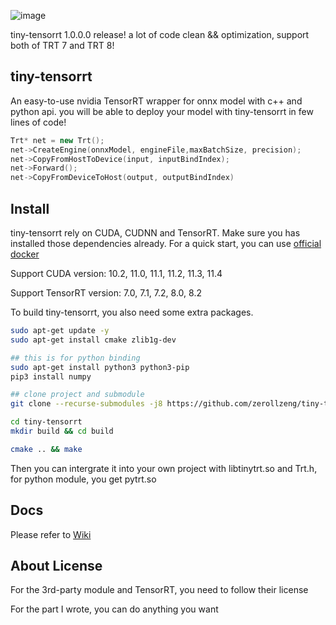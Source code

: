 <!--
 * @Description: In User Settings Edit
 * @Author: zerollzeng
 * @Date: 2019-08-23 09:16:35
 * @LastEditTime: 2020-03-06 17:12:14
 * @LastEditors: zerollzeng
 -->

![image](https://user-images.githubusercontent.com/38289304/71065174-aafc3100-21ab-11ea-9bcb-665d38181e74.png)

tiny-tensorrt 1.0.0.0 release! a lot of code clean && optimization, support both of TRT 7 and TRT 8!

## tiny-tensorrt
An easy-to-use nvidia TensorRT wrapper for onnx model with c++ and python api. you will be able to deploy your model with tiny-tensorrt in few lines of code!

```c++
Trt* net = new Trt();
net->CreateEngine(onnxModel, engineFile,maxBatchSize, precision);
net->CopyFromHostToDevice(input, inputBindIndex);
net->Forward();
net->CopyFromDeviceToHost(output, outputBindIndex)
```

## Install

tiny-tensorrt rely on CUDA, CUDNN and TensorRT. Make sure you has installed those dependencies already. For a quick start, you can use [official docker](https://ngc.nvidia.com/catalog/containers/nvidia:tensorrt)

Support CUDA version: 10.2, 11.0, 11.1, 11.2, 11.3, 11.4

Support TensorRT version: 7.0, 7.1, 7.2, 8.0, 8.2

To build tiny-tensorrt, you also need some extra packages.
```bash
sudo apt-get update -y
sudo apt-get install cmake zlib1g-dev

## this is for python binding
sudo apt-get install python3 python3-pip
pip3 install numpy

## clone project and submodule
git clone --recurse-submodules -j8 https://github.com/zerollzeng/tiny-tensorrt.git

cd tiny-tensorrt
mkdir build && cd build

cmake .. && make
```
Then you can intergrate it into your own project with libtinytrt.so and Trt.h, for python module, you get pytrt.so

## Docs

Please refer to [Wiki](https://github.com/zerollzeng/tiny-tensorrt/wiki)

## About License

For the 3rd-party module and TensorRT, you need to follow their license

For the part I wrote, you can do anything you want

